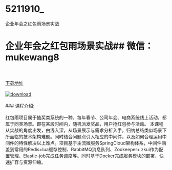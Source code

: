 # 5211910_
企业年会之红包雨场景实战
# 企业年会之红包雨场景实战## 微信：mukewang8
<br/></br>[下载地址](http://www.36tz.cn/article/5211910 "下载地址")
<br/></br>[![download](http://36tz.cn/muke_img/2020_04_2-27-300x183.png "下载地址")](http://www.36tz.cn/article/5211910 "下载地址")
<br/></br>### 课程介绍:<br/></br>红包雨项目属于抽奖类系统的一种。每年春节、公司年会、电商系统线上活动，都属于同类场景。即在某段时间内，随机派发奖品，用户抢红包参与活动。
本课程从实战的角度出发，由浅入深，从场景展示与需求分析入手，归纳总结类似场景下所面临的技术架构难题。同时结合问题点引入相应的中间件，以及如何合理运用中间件的特性解决以上难点。项目基于主流微服务SpringCloud架构体系，中间件涵盖到常用的Redis+lua缓存控制、RabbitMQ消息队列、Zookeeper+ zkui作为配置管理、Elastic-job完成任务调度等。同时基于Docker完成服务模块的部署、快速扩容与资源伸缩。


